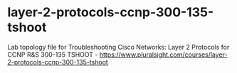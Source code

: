# layer-2-protocols-ccnp-300-135-tshoot
Lab topology file for Troubleshooting Cisco Networks: Layer 2 Protocols for CCNP R&S 300-135 TSHOOT - https://www.pluralsight.com/courses/layer-2-protocols-ccnp-300-135-tshoot

